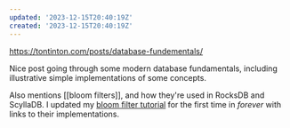 ```yaml
---
updated: '2023-12-15T20:40:19Z'
created: '2023-12-15T20:40:19Z'
---
```

https://tontinton.com/posts/database-fundementals/

Nice post going through some modern database fundamentals, including illustrative simple implementations of some concepts.

Also mentions [[bloom filters]], and how they're used in RocksDB and ScyllaDB. I updated my [bloom filter tutorial](https://llimllib.github.io/bloomfilter-tutorial/) for the first time in _forever_ with links to their implementations.
